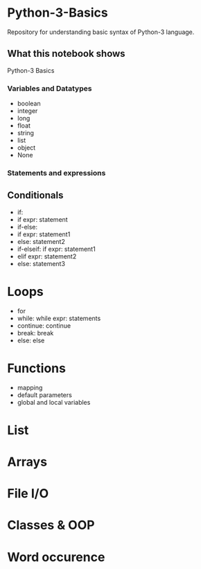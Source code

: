 # Python-3-Basics

Repository for understanding basic syntax of Python-3 language.

## What this notebook shows

Python-3 Basics

### Variables and Datatypes

* boolean
* integer
* long
* float
* string
* list
* object
* None

### Statements and expressions 

## Conditionals
* if:
* if expr: statement
* if-else:
* if expr: statement1
* else: statement2
* if-elseif: if expr: statement1
* elif expr: statement2
* else: statement3

# Loops
* for
* while: while expr: statements
* continue: continue
* break: break
* else: else

# Functions
* mapping
* default parameters
* global and local variables

# List

# Arrays

# File I/O

# Classes & OOP

# Word occurence
